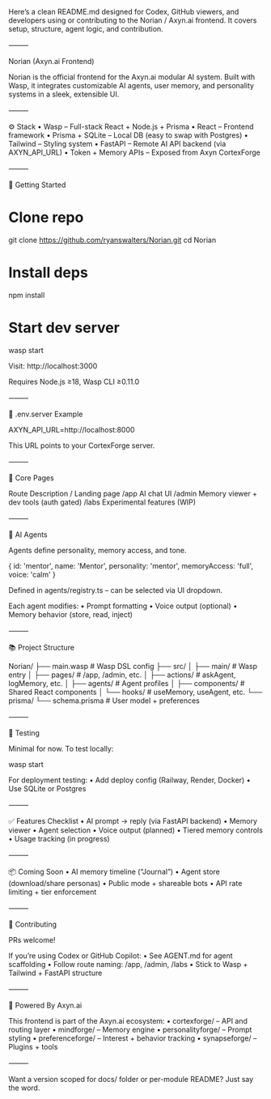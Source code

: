 Here’s a clean README.md designed for Codex, GitHub viewers, and developers using or contributing to the Norian / Axyn.ai frontend. It covers setup, structure, agent logic, and contribution.

⸻

Norian (Axyn.ai Frontend)

Norian is the official frontend for the Axyn.ai modular AI system. Built with Wasp, it integrates customizable AI agents, user memory, and personality systems in a sleek, extensible UI.

⸻

⚙️ Stack
	•	Wasp – Full-stack React + Node.js + Prisma
	•	React – Frontend framework
	•	Prisma + SQLite – Local DB (easy to swap with Postgres)
	•	Tailwind – Styling system
	•	FastAPI – Remote AI API backend (via AXYN_API_URL)
	•	Token + Memory APIs – Exposed from Axyn CortexForge

⸻

🚀 Getting Started

# Clone repo
git clone https://github.com/ryanswalters/Norian.git
cd Norian

# Install deps
npm install

# Start dev server
wasp start

Visit: http://localhost:3000

Requires Node.js ≥18, Wasp CLI ≥0.11.0

⸻

🔑 .env.server Example

AXYN_API_URL=http://localhost:8000

This URL points to your CortexForge server.

⸻

🧠 Core Pages

Route	Description
/	Landing page
/app	AI chat UI
/admin	Memory viewer + dev tools (auth gated)
/labs	Experimental features (WIP)


⸻

🤖 AI Agents

Agents define personality, memory access, and tone.

{
  id: 'mentor',
  name: 'Mentor',
  personality: 'mentor',
  memoryAccess: 'full',
  voice: 'calm'
}

Defined in agents/registry.ts – can be selected via UI dropdown.

Each agent modifies:
	•	Prompt formatting
	•	Voice output (optional)
	•	Memory behavior (store, read, inject)

⸻

📚 Project Structure

Norian/
├── main.wasp               # Wasp DSL config
├── src/
│   ├── main/               # Wasp entry
│   ├── pages/              # /app, /admin, etc.
│   ├── actions/            # askAgent, logMemory, etc.
│   ├── agents/             # Agent profiles
│   ├── components/         # Shared React components
│   └── hooks/              # useMemory, useAgent, etc.
└── prisma/
    └── schema.prisma       # User model + preferences


⸻

🧪 Testing

Minimal for now. To test locally:

wasp start

For deployment testing:
	•	Add deploy config (Railway, Render, Docker)
	•	Use SQLite or Postgres

⸻

✅ Features Checklist
	•	AI prompt → reply (via FastAPI backend)
	•	Memory viewer
	•	Agent selection
	•	Voice output (planned)
	•	Tiered memory controls
	•	Usage tracking (in progress)

⸻

📦 Coming Soon
	•	AI memory timeline (“Journal”)
	•	Agent store (download/share personas)
	•	Public mode + shareable bots
	•	API rate limiting + tier enforcement

⸻

🤝 Contributing

PRs welcome!

If you’re using Codex or GitHub Copilot:
	•	See AGENT.md for agent scaffolding
	•	Follow route naming: /app, /admin, /labs
	•	Stick to Wasp + Tailwind + FastAPI structure

⸻

🧠 Powered By Axyn.ai

This frontend is part of the Axyn.ai ecosystem:
	•	cortexforge/ – API and routing layer
	•	mindforge/ – Memory engine
	•	personalityforge/ – Prompt styling
	•	preferenceforge/ – Interest + behavior tracking
	•	synapseforge/ – Plugins + tools

⸻

Want a version scoped for docs/ folder or per-module README? Just say the word.

